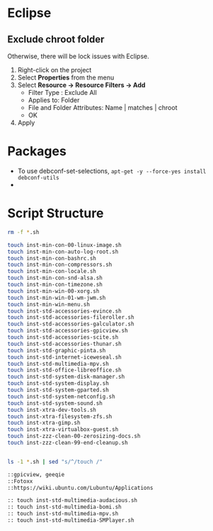 # Eclipse
## Exclude chroot folder
Otherwise, there will be lock issues with Eclipse.

1. Right-click on the project
1. Select **Properties** from the menu
1. Select **Resource -> Resource Filters -> Add**
    * Filter Type : Exclude All
    * Applies to: Folder
    * File and Folder Attributes: Name | matches | chroot
    * OK
1. Apply

# Packages
* To use debconf-set-selections, `apt-get -y --force-yes install debconf-utils`
* 

# Script Structure
```bash
rm -f *.sh

touch inst-min-con-00-linux-image.sh
touch inst-min-con-auto-log-root.sh
touch inst-min-con-bashrc.sh
touch inst-min-con-compressors.sh
touch inst-min-con-locale.sh
touch inst-min-con-snd-alsa.sh
touch inst-min-con-timezone.sh
touch inst-min-win-00-xorg.sh
touch inst-min-win-01-wm-jwm.sh
touch inst-min-win-menu.sh
touch inst-std-accessories-evince.sh
touch inst-std-accessories-fileroller.sh
touch inst-std-accessories-galculator.sh
touch inst-std-accessories-gpicview.sh
touch inst-std-accessories-scite.sh
touch inst-std-accessories-thunar.sh
touch inst-std-graphic-pinta.sh
touch inst-std-internet-iceweseal.sh
touch inst-std-multimedia-mpv.sh
touch inst-std-office-libreoffice.sh
touch inst-std-system-disk-manager.sh
touch inst-std-system-display.sh
touch inst-std-system-gparted.sh
touch inst-std-system-netconfig.sh
touch inst-std-system-sound.sh
touch inst-xtra-dev-tools.sh
touch inst-xtra-filesystem-zfs.sh
touch inst-xtra-gimp.sh
touch inst-xtra-virtualbox-guest.sh
touch inst-zzz-clean-00-zerosizing-docs.sh
touch inst-zzz-clean-99-end-cleanup.sh


ls -1 *.sh | sed "s/^/touch /"

::gpicview, geeqie
::Fotoxx  
::https://wiki.ubuntu.com/Lubuntu/Applications

:: touch inst-std-multimedia-audacious.sh
:: touch inst-std-multimedia-bomi.sh
:: touch inst-std-multimedia-mpv.sh
:: touch inst-std-multimedia-SMPlayer.sh

```
